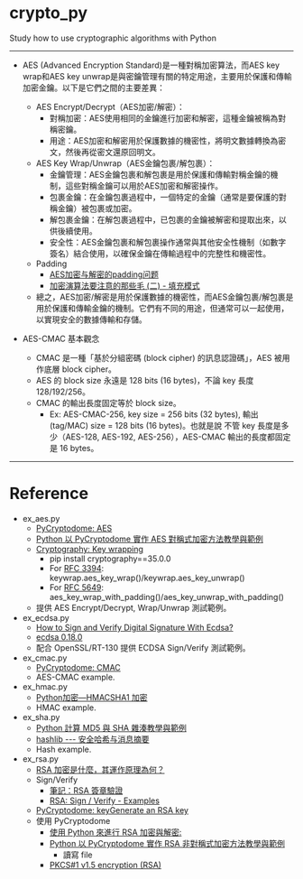 # crypto_py
Study how to use cryptographic algorithms with Python

---
* AES (Advanced Encryption Standard)是一種對稱加密算法，而AES key wrap和AES key unwrap是與密鑰管理有關的特定用途，主要用於保護和傳輸加密金鑰。以下是它們之間的主要差異：
  * AES Encrypt/Decrypt（AES加密/解密）：
    * 對稱加密：AES使用相同的金鑰進行加密和解密，這種金鑰被稱為對稱密鑰。
    * 用途：AES加密和解密用於保護數據的機密性，將明文數據轉換為密文，然後再從密文還原回明文。
  * AES Key Wrap/Unwrap（AES金鑰包裹/解包裹）：
    * 金鑰管理：AES金鑰包裹和解包裹是用於保護和傳輸對稱金鑰的機制，這些對稱金鑰可以用於AES加密和解密操作。
    * 包裹金鑰：在金鑰包裹過程中，一個特定的金鑰（通常是要保護的對稱金鑰）被包裹或加密。
    * 解包裹金鑰：在解包裹過程中，已包裹的金鑰被解密和提取出來，以供後續使用。
    * 安全性：AES金鑰包裹和解包裹操作通常與其他安全性機制（如數字簽名）結合使用，以確保金鑰在傳輸過程中的完整性和機密性。
  * Padding
    * [AES加密与解密的padding问题](https://developer.aliyun.com/article/608799)
    * [加密演算法要注意的那些毛 (二) - 填充模式](https://ithelp.ithome.com.tw/articles/10250386)
  * 總之，AES加密/解密是用於保護數據的機密性，而AES金鑰包裹/解包裹是用於保護和傳輸金鑰的機制。它們有不同的用途，但通常可以一起使用，以實現安全的數據傳輸和存儲。
 
* AES-CMAC 基本觀念
  * CMAC 是一種「基於分組密碼 (block cipher) 的訊息認證碼」，AES 被用作底層 block cipher。
  * AES 的 block size 永遠是 128 bits (16 bytes)，不論 key 長度 128/192/256。
  * CMAC 的輸出長度固定等於 block size。
    * Ex: AES-CMAC-256, key size = 256 bits (32 bytes), 輸出 (tag/MAC) size = 128 bits (16 bytes)。也就是說 不管 key 長度是多少（AES-128, AES-192, AES-256），AES-CMAC 輸出的長度都固定是 16 bytes。
---
# Reference
* ex_aes.py
  * [PyCryptodome: AES](https://pycryptodome.readthedocs.io/en/latest/src/cipher/aes.html)
  * [Python 以 PyCryptodome 實作 AES 對稱式加密方法教學與範例](https://officeguide.cc/python-pycryptodome-aes-symmetric-encryption-tutorial-examples/)
  * [Cryptography: Key wrapping](https://cryptography.io/en/latest/hazmat/primitives/keywrap/#cryptography.hazmat.primitives.keywrap.aes_key_wrap)
    * pip install cryptography==35.0.0
    * For [RFC 3394](https://datatracker.ietf.org/doc/html/rfc3394): keywrap.aes_key_wrap()/keywrap.aes_key_unwrap()
    * For [RFC 5649](https://www.rfc-editor.org/rfc/rfc5649): aes_key_wrap_with_padding()/aes_key_unwrap_with_padding()
  * 提供 AES Encrypt/Decrypt, Wrap/Unwrap 測試範例。
* ex_ecdsa.py
  * [How to Sign and Verify Digital Signature With Ecdsa?](https://www.askpython.com/python/examples/sign-verify-signature-ecdsa)
  * [ecdsa 0.18.0](https://pypi.org/project/ecdsa/)
  * 配合 OpenSSL/RT-130 提供 ECDSA Sign/Verify 測試範例。
* ex_cmac.py
  * [PyCryptodome: CMAC](https://pycryptodome.readthedocs.io/en/latest/src/hash/cmac.html)
  * AES-CMAC example.
* ex_hmac.py
  * [Python加密—HMACSHA1 加密](https://www.jianshu.com/p/74ceffac1275)
  * HMAC example.
* ex_sha.py
  * [Python 計算 MD5 與 SHA 雜湊教學與範例](https://blog.gtwang.org/programming/python-md5-sha-hash-functions-tutorial-examples/)
  * [hashlib --- 安全哈希与消息摘要](https://docs.python.org/zh-tw/3/library/hashlib.html)
  * Hash example.
* ex_rsa.py
  * [RSA 加密是什麼，其運作原理為何？](https://nordvpn.com/zh-tw/blog/rsa-jiami/)
  * Sign/Verify
    * [筆記：RSA 簽章驗證](https://electronic.blue/blog/2013/08/07-a-note-on-rsa-signature-verification/)
    * [RSA: Sign / Verify - Examples](https://cryptobook.nakov.com/digital-signatures/rsa-sign-verify-examples)    
  * [PyCryptodome: keyGenerate an RSA key](https://pycryptodome.readthedocs.io/en/latest/src/examples.html#generate-an-rsa-key)
  * 使用 PyCryptodome
    * [使用 Python 來進行 RSA 加密與解密: ](https://coin028.com/python/python-rsa-encryption-decryption/)
    * [Python 以 PyCryptodome 實作 RSA 非對稱式加密方法教學與範例](https://officeguide.cc/python-pycryptodome-rsa-asymmetric-encryption-tutorial-examples/)
      * 讀寫 file
    * [PKCS#1 v1.5 encryption (RSA)](https://pycryptodome.readthedocs.io/en/latest/src/cipher/pkcs1_v1_5.html)

